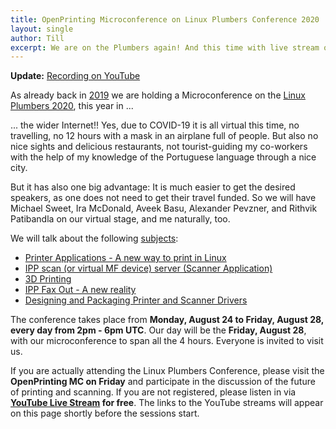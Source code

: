 ```yaml
---
title: OpenPrinting Microconference on Linux Plumbers Conference 2020
layout: single
author: Till
excerpt: We are on the Plumbers again! And this time with live stream on YouTube!
---
```

**Update:** [Recording on YouTube](https://youtu.be/MPGh9FUW4as)

As already back in [2019](https://openprinting.github.io/OpenPrinting-Microconference-on-Linux-Plumbers-Conference-2019/) we are holding a Microconference on the [Linux Plumbers 2020](https://www.linuxplumbersconf.org/), this year in ...

... the wider Internet!! Yes, due to COVID-19 it is all virtual this time, no travelling, no 12 hours with a mask in an airplane full of people. But also no nice sights and delicious restaurants, not tourist-guiding my co-workers with the help of my knowledge of the Portuguese language through a nice city.

But it has also one big advantage: It is much easier to get the desired speakers, as one does not need to get their travel funded. So we will have Michael Sweet, Ira McDonald, Aveek Basu, Alexander Pevzner, and Rithvik Patibandla on our virtual stage, and me naturally, too.

We will talk about the following [subjects](https://openprinting.github.io/upcoming-technologies/):

- [Printer Applications - A new way to print in Linux](https://openprinting.github.io/upcoming-technologies/01-printer-application/)
- [IPP scan (or virtual MF device) server (Scanner Application)](https://openprinting.github.io/upcoming-technologies/02-ipp-scan/)
- [3D Printing](https://openprinting.github.io/upcoming-technologies/03-3d-printing/)
- [IPP Fax Out - A new reality](https://openprinting.github.io/upcoming-technologies/04-ipp-fax/)
- [Designing and Packaging Printer and Scanner Drivers](https://openprinting.github.io/upcoming-technologies/05-designing-packaging-drivers/)

The conference takes place from **Monday, August 24 to Friday, August 28, every day from 2pm - 6pm UTC**. Our day will be the **Friday, August 28**, with our microconference to span all the 4 hours. Everyone is invited to visit us.

If you are actually attending the Linux Plumbers Conference, please visit the **OpenPrinting MC on Friday** and participate in the discussion of the future of printing and scanning. If you are not registered, please listen in via **[YouTube Live Stream](https://linuxplumbersconf.org/event/7/page/100-watch-live-free) for free**. The links to the YouTube streams will appear on this page shortly before the sessions start.

